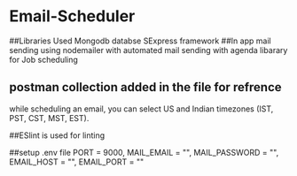# Email-Scheduler

##Libraries Used
Mongodb databse
SExpress framework
##In app mail sending using nodemailer with automated mail sending with agenda libarary for Job scheduling


## postman collection added in the file for refrence
while scheduling an email, you can select US and Indian timezones (IST, PST, CST, MST, EST).

##ESlint is used for linting

##setup .env file 
PORT = 9000, MAIL_EMAIL = "", MAIL_PASSWORD = "", EMAIL_HOST = "", 
EMAIL_PORT = ""



